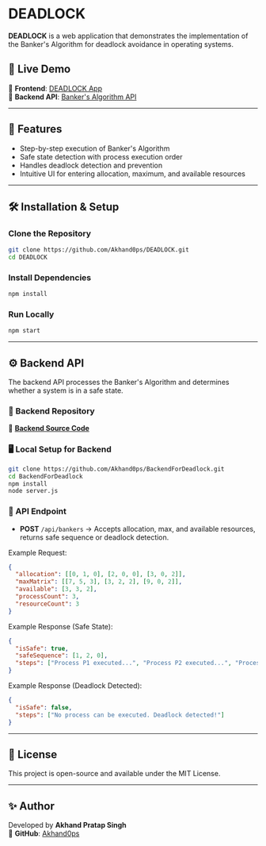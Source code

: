 # DEADLOCK

**DEADLOCK** is a web application that demonstrates the implementation of the Banker's Algorithm for deadlock avoidance in operating systems.

## 🚀 Live Demo

🔗 **Frontend**: [DEADLOCK App](https://deadlock-mu.vercel.app/index.html)  
🔗 **Backend API**: [Banker's Algorithm API](https://backfordeadlock.vercel.app/api/bankers)

---

## 📌 Features
- Step-by-step execution of Banker's Algorithm
- Safe state detection with process execution order
- Handles deadlock detection and prevention
- Intuitive UI for entering allocation, maximum, and available resources

---

## 🛠️ Installation & Setup

### Clone the Repository
```sh
git clone https://github.com/Akhand0ps/DEADLOCK.git
cd DEADLOCK
```

### Install Dependencies
```sh
npm install
```

### Run Locally
```sh
npm start
```

---

## ⚙️ Backend API

The backend API processes the Banker's Algorithm and determines whether a system is in a safe state.

### 📁 Backend Repository
🔗 **[Backend Source Code](https://github.com/Akhand0ps/BackendForDeadlock)**

### 🖥️ Local Setup for Backend
```sh
git clone https://github.com/Akhand0ps/BackendForDeadlock.git
cd BackendForDeadlock
npm install
node server.js
```

### 📌 API Endpoint
- **POST** `/api/bankers` → Accepts allocation, max, and available resources, returns safe sequence or deadlock detection.

Example Request:
```json
{
  "allocation": [[0, 1, 0], [2, 0, 0], [3, 0, 2]],
  "maxMatrix": [[7, 5, 3], [3, 2, 2], [9, 0, 2]],
  "available": [3, 3, 2],
  "processCount": 3,
  "resourceCount": 3
}
```

Example Response (Safe State):
```json
{
  "isSafe": true,
  "safeSequence": [1, 2, 0],
  "steps": ["Process P1 executed...", "Process P2 executed...", "Process P0 executed..."]
}
```

Example Response (Deadlock Detected):
```json
{
  "isSafe": false,
  "steps": ["No process can be executed. Deadlock detected!"]
}
```

---

## 📜 License
This project is open-source and available under the MIT License.

---

## ✨ Author
Developed by **Akhand Pratap Singh**  
🔗 **GitHub**: [Akhand0ps](https://github.com/Akhand0ps)

